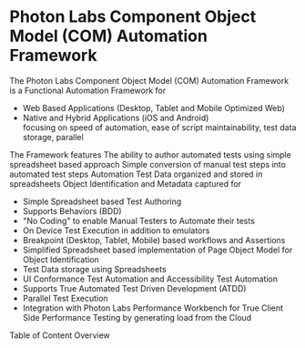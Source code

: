 # Photon Labs Component Object Model (COM) Automation Framework
The Photon Labs Component Object Model (COM) Automation Framework is a Functional Automation Framework for 
* Web Based Applications (Desktop, Tablet and Mobile Optimized Web)
* Native and Hybrid Applications (iOS and Android)  
focusing on speed of automation, ease of script maintainability, test data storage, parallel 

The Framework features 
The ability to author automated tests using simple spreadsheet based approach
Simple conversion of manual test steps into automated test steps
Automation Test Data organized and stored in spreadsheets
Object Identification and Metadata captured for 

* Simple Spreadsheet based Test Authoring
* Supports Behaviors (BDD)
* "No Coding" to enable Manual Testers to Automate their tests
* On Device Test Execution in addition to emulators
* Breakpoint (Desktop, Tablet, Mobile) based workflows and Assertions
* Simplified Spreadsheet based implementation of Page Object Model for Object Identification
* Test Data storage using Spreadsheets
* UI Conformance Test Automation and Accessibility Test Automation
* Supports True Automated Test Driven Development (ATDD)
* Parallel Test Execution
* Integration with Photon Labs Performance Workbench for True Client Side Performance Testing by generating load from the Cloud

Table of Content
Overview
